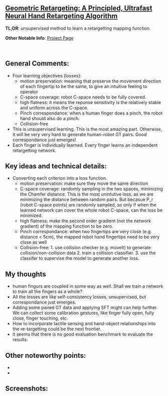 [Geometric Retargeting: A Principled, Ultrafast Neural Hand Retargeting Algorithm](https://arxiv.org/pdf/2503.07541)
---------------	

__TL;DR__: unsupervised method to learn a retargetting mapping function.

<!-- __keywords__: bla-bla -->

<!-- __Resources__: [[Github](blabla)]  -->

__Other Notable Info__: [Project Page](https://zhaohengyin.github.io/geort/)

<br/>    

General Comments:
------
* Four learning objectives (losses):
    - motion preservation: meaning that preserve the movement direction of each
    fingertip to be the same, to give an intuitive feeling to operator
    - C-space coverage: robot C-space needs to be fully covered. 
    - high flatness: it means the reponse sensitivity is the relatively stable and uniform across
    the C-space.
    - Pinch correspondance: when a human finger does a pinch, the robot hand should also do
    a pinch.
    - Collision-free
* This is unsupervised learning. This is the most amazing part. Otherwise, it will be
very very hard to generate human-robot GT pairs. Good correspondance just emerges!
* Each finger is individually learned. Every finger learns an independent retargetting network.

Key ideas and technical details:
------
* Converting each criterion into a loss function.
    - motion preservation: make sure they move the same direction
    - C-space coverage: randomly sampling in the two spaces, minimizing the Chamfer distance.
    This is the most unintutive loss, as we are minimizing the distance between random pairs.
    But becasue P_r (robot C-space points) are randomly sampled, so only if when the learned network
    can cover the whole robot C-space, can the loss be minimized.
    - high flatness: make the second order gradient (not the network gradient) of the mapping function
    to be zero.
    - Pinch correspondance: when two fingertips are very close (e.g. distance < 5cm), the mapped robot hand fingertips need to be very close as well
    - Collision-free: 1. use collision checker (e.g. moveit) to generate collision/non-collision data 2. train a collision classifier. 3. use the classifer to supervise the model to generate another loss.



My thoughts
------
* human fingurs are coupled in some way as well. Shall we train a network to train all the fingers
as a whole?
* All the losses are like self-consistency losses, unsupervised, but correspondance just emerges. 
* Adding some paired GT data and applying SFT might can help further. We can collect some calibration
gestures, like finger fully open, fully close, finger touching, etc.
* How to incorporate tactile sensing and hand-object relationships into the re-targetting could be
the next frontier.
* it seems that there is no good evaluation benchmark to evaluate the results. 

Other noteworthy points:
------
* 
* 

Screenshots:
------
<!-- ![Image1](../img/pointnet_net.png "Architecture") -->

